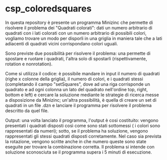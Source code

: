 # csp_coloredsquares

In questa repository è presente un programma Minizinc che permette di risolvere il problema dei "Quadrati colorati": dati un numero arbitrario di quadrati con i lati colorati con un numero arbitrario di possibili colori, vogliamo trovare un modo per disporli in una griglia in maniera tale che a lati adiacenti di quadrati vicini corrispondano colori uguali.

Sono previste due possibilità per risolvere il problema: una permette di spostare e ruotare i quadrati, l'altra solo di spostarli (rispettivamente, rotation e nonrotation).

Come si utilizza il codice:
è possibile mandare in input il numero di quadrati (righe x colonne della griglia), il numero di colori, e i quadrati stessi (completando il campo "setSquares", dove ad una riga corrisponde un quadrato e ad ogni colonna un lato del quadrato nell'ordine top, right, bottom e left) e cercare la soluzione mediante le strategie di ricerca messe a disposizione da Minizinc; un'altra possibilità, è quella di creare un set di quadrati in un file .dzn e lanciare il programma per risolvere il problema descritto da quel file.

Output:
una volta lanciato il programma, l'output è cosi costituito:
vengono presentati i quadrati disposti così come sono stati sottomessi ( i colori sono rappresentati da numeri); sotto, se il problema ha soluzione, vengono rappresentati gli stessi quadrati disposti corretamente. Nel caso sia prevista la rotazione, vengono scritte anche in che numero queste sono state eseguite per trovare la combinazione corretta. 
Il problema si intende con soluzione sconosciuta se il programma supera i 5 minuti di esecuzione.
